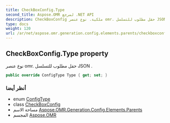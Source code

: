 ```yaml
---
title: CheckBoxConfig.Type
second_title: Aspose.OMR لمرجع .NET API
description: CheckBoxConfig ملكية. نوع عنصر omr. حقل مطلوب للتسلسل JSON .
type: docs
weight: 120
url: /ar/net/aspose.omr.generation.config.elements.parents/checkboxconfig/type/
---
```

## CheckBoxConfig.Type property

نوع عنصر omr. حقل مطلوب للتسلسل JSON .

```csharp
public override ConfigType Type { get; set; }
```

### أنظر أيضا

* enum [ConfigType](../../../aspose.omr.generation.config.enums/configtype/)
* class [CheckBoxConfig](../)
* مساحة الاسم [Aspose.OMR.Generation.Config.Elements.Parents](../../checkboxconfig/)
* المجسم [Aspose.OMR](../../../)


